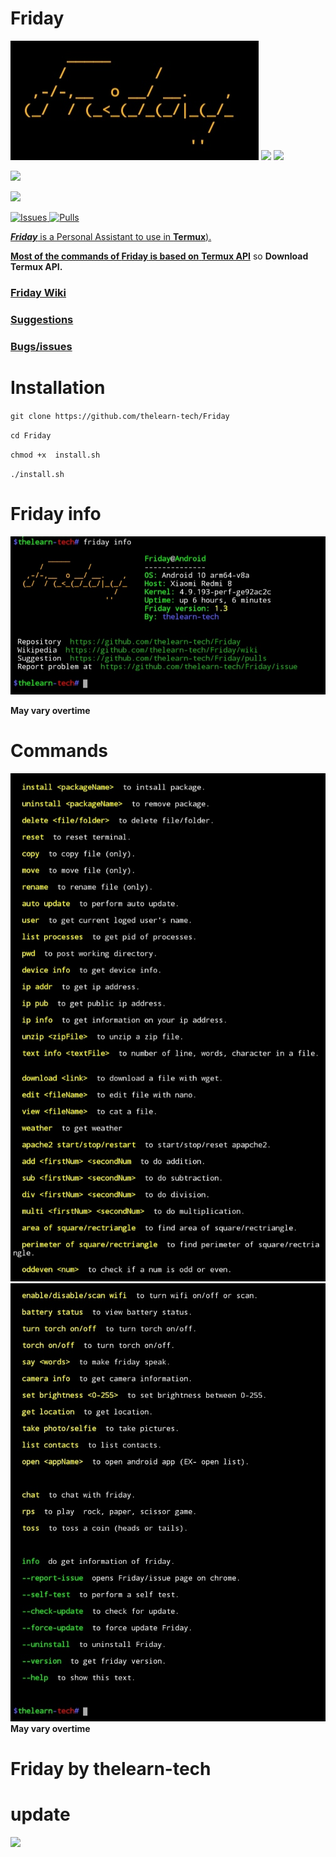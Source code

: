 # Friday

![](https://raw.githubusercontent.com/thelearn-tech/img/main/IMG_20210630_101559.jpg)
![](https://img.shields.io/badge/Code_in-Shell-green)
![](https://img.shields.io/badge/Code_in-Python-blue)

![](https://img.shields.io/badge/Maintained-Yes-green)

![](https://img.shields.io/badge/Current_Version-1.3-orange)


<a href="https://github.com/thelearn-tech/Friday/issues">
      <img alt="Issues" src="https://img.shields.io/github/issues/thelearn-tech/Friday?color=0088ff" />
<a href="https://github.com/thelearn-tech/Friday/pulls">
      <img alt="Pulls" src="https://img.shields.io/github/issues-pr/thelearn-tech/Friday?color=0088ff" />

</br>

***Friday*** is a Personal Assistant to use in **Termux**).

**Most of the commands of **Friday** is based on**
[**Termux API**](https://play.google.com/store/apps/details?id=com.termux.api)
 so 
**Download Termux API.**

### [Friday Wiki](https://github.com/thelearn-tech/Friday/wiki)

### [Suggestions](https://github.com/thelearn-tech/Friday/pulls)

### [Bugs/issues](https://github.com/thelearn-tech/Friday/issues)

# Installation

`git clone https://github.com/thelearn-tech/Friday`

`cd Friday`

`chmod +x  install.sh`

`./install.sh`

# Friday info




![](https://raw.githubusercontent.com/thelearn-tech/img/main/IMG_20210718_135910.jpg)

**May vary overtime**

# Commands
![](https://raw.githubusercontent.com/thelearn-tech/img/main/IMG_20210718_141105.jpg)
![](https://raw.githubusercontent.com/thelearn-tech/img/main/IMG_20210718_140908.jpg)
**May vary overtime**
# Friday by thelearn-tech

# update

![](https://img.shields.io/badge/upcoming_version-N/A-orange)
